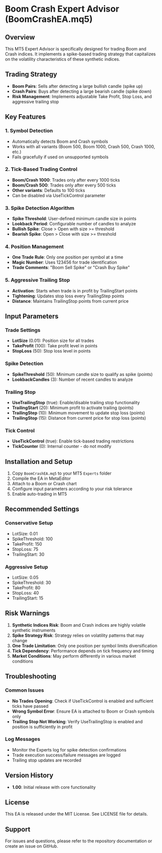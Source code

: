 # Boom Crash Expert Advisor (BoomCrashEA.mq5)

## Overview
This MT5 Expert Advisor is specifically designed for trading Boom and Crash indices. It implements a spike-based trading strategy that capitalizes on the volatility characteristics of these synthetic indices.

## Trading Strategy
- **Boom Pairs**: Sells after detecting a large bullish candle (spike up)
- **Crash Pairs**: Buys after detecting a large bearish candle (spike down)
- **Risk Management**: Implements adjustable Take Profit, Stop Loss, and aggressive trailing stop

## Key Features

### 1. Symbol Detection
- Automatically detects Boom and Crash symbols
- Works with all variants (Boom 500, Boom 1000, Crash 500, Crash 1000, etc.)
- Fails gracefully if used on unsupported symbols

### 2. Tick-Based Trading Control
- **Boom/Crash 1000**: Trades only after every 1000 ticks
- **Boom/Crash 500**: Trades only after every 500 ticks
- **Other variants**: Defaults to 100 ticks
- Can be disabled via UseTickControl parameter

### 3. Spike Detection Algorithm
- **Spike Threshold**: User-defined minimum candle size in points
- **Lookback Period**: Configurable number of candles to analyze
- **Bullish Spike**: Close > Open with size >= threshold
- **Bearish Spike**: Open > Close with size >= threshold

### 4. Position Management
- **One Trade Rule**: Only one position per symbol at a time
- **Magic Number**: Uses 123456 for trade identification
- **Trade Comments**: "Boom Sell Spike" or "Crash Buy Spike"

### 5. Aggressive Trailing Stop
- **Activation**: Starts when trade is in profit by TrailingStart points
- **Tightening**: Updates stop loss every TrailingStep points
- **Distance**: Maintains TrailingStop points from current price

## Input Parameters

### Trade Settings
- **LotSize** (0.01): Position size for all trades
- **TakeProfit** (100): Take profit level in points
- **StopLoss** (50): Stop loss level in points

### Spike Detection
- **SpikeThreshold** (50): Minimum candle size to qualify as spike (points)
- **LookbackCandles** (3): Number of recent candles to analyze

### Trailing Stop
- **UseTrailingStop** (true): Enable/disable trailing stop functionality
- **TrailingStart** (20): Minimum profit to activate trailing (points)
- **TrailingStep** (10): Minimum movement to update stop loss (points)
- **TrailingStop** (15): Distance from current price for stop loss (points)

### Tick Control
- **UseTickControl** (true): Enable tick-based trading restrictions
- **TickCounter** (0): Internal counter - do not modify

## Installation and Setup

1. Copy `BoomCrashEA.mq5` to your MT5 `Experts` folder
2. Compile the EA in MetaEditor
3. Attach to a Boom or Crash chart
4. Configure input parameters according to your risk tolerance
5. Enable auto-trading in MT5

## Recommended Settings

### Conservative Setup
- LotSize: 0.01
- SpikeThreshold: 100
- TakeProfit: 150
- StopLoss: 75
- TrailingStart: 30

### Aggressive Setup
- LotSize: 0.05
- SpikeThreshold: 30
- TakeProfit: 80
- StopLoss: 40
- TrailingStart: 15

## Risk Warnings

1. **Synthetic Indices Risk**: Boom and Crash indices are highly volatile synthetic instruments
2. **Spike Strategy Risk**: Strategy relies on volatility patterns that may change
3. **One Trade Limitation**: Only one position per symbol limits diversification
4. **Tick Dependency**: Performance depends on tick frequency and timing
5. **Market Conditions**: May perform differently in various market conditions

## Troubleshooting

### Common Issues
- **No Trades Opening**: Check if UseTickControl is enabled and sufficient ticks have passed
- **Wrong Symbol Error**: Ensure EA is attached to Boom or Crash symbols only
- **Trailing Stop Not Working**: Verify UseTrailingStop is enabled and position is sufficiently in profit

### Log Messages
- Monitor the Experts log for spike detection confirmations
- Trade execution success/failure messages are logged
- Trailing stop updates are recorded

## Version History
- **1.00**: Initial release with core functionality

## License
This EA is released under the MIT License. See LICENSE file for details.

## Support
For issues and questions, please refer to the repository documentation or create an issue on GitHub.